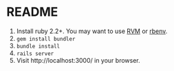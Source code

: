 # README

1. Install ruby 2.2+. You may want to use [RVM](https://rvm.io/) or [rbenv](https://github.com/sstephenson/rbenv).
2. `gem install bundler`
3. `bundle install`
4. `rails server`
5. Visit http://localhost:3000/ in your browser.
